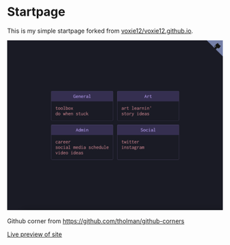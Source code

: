 
# Startpage

This is my simple startpage forked from [voxie12/voxie12.github.io](https://github.com/voxie12/voxie12.github.io).

![](./image.png)

Github corner from https://github.com/tholman/github-corners

[Live preview of site](bekmeh.github.io/startpage)
